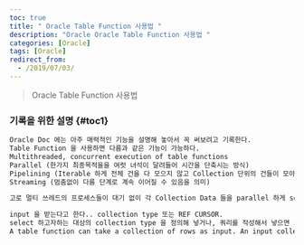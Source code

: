 ```yaml
---
toc: true
title: " Oracle Table Function 사용법 "
description: "Oracle Oracle Table Function 사용법 "
categories: [Oracle]
tags: [Oracle]
redirect_from:
  - /2019/07/03/
---
```


> Oracle Table Function 사용법

### 기록을 위한 설명 {#toc1}

```md
Oracle Doc 에는 아주 매력적인 기능을 설명해 놓아서 꼭 써보려고 기록한다.
Table Function 을 사용하면 다름과 같은 기능이 가능하다.
Multithreaded, concurrent execution of table functions
Parallel (한가지 최종목적을을 여럿 녀석이 달려들어 시간을 단축시는 방식)
Pipelining (Iterable 하게 전체 건을 다 모으지 않고 Collection 단위의 건들이 모아지면 바로 전달해주는 방식)
Streaming (멈춤없이 다름 단계로 계속 이어질 수 있음을 의미)

고로 멀티 쓰레드의 프로세스들이 대기 없이 각 Collection Data 들을 parallel 하게 select 를 해서 뭔가를 할 수 있게 도와주는것 같아서 관심을 가져봤다.

input 을 받는다고 한다.. collection type 또는 REF CURSOR. 
select 하고자하는 대상의 collection type 을 정의해 넣거나, 쿼리를 작성해서 넣으면 그걸 파싱해서 처리하는듯???
A table function can take a collection of rows as input. An input collection parameter can be either a collection type or a REF CURSOR

```

[^1]: This is a footnote.

[kramdown]: https://kramdown.gettalong.org/
[My Blog]: https://marindie.github.io
